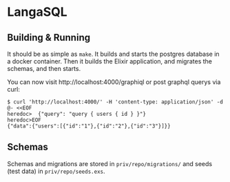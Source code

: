 # LangaSQL

## Building & Running

It should be as simple as `make`.  It builds and starts the postgres
database in a docker container.  Then it builds the Elixir
application, and migrates the schemas, and then starts.

You can now visit http://localhost:4000/graphiql
or post graphql querys via curl:

    $ curl 'http://localhost:4000/' -H 'content-type: application/json' -d @- <<EOF
    heredoc>  {"query": "query { users { id } }"}
    heredoc>EOF
    {"data":{"users":[{"id":"1"},{"id":"2"},{"id":"3"}]}}

## Schemas

Schemas and migrations are stored in `priv/repo/migrations/` and seeds
(test data) in `priv/repo/seeds.exs`.
